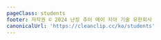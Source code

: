 ```yaml
---
pageClass: students
footer: 저작권 © 2024 난징 추이 메이 지아 기술 유한회사
canonicalUrl: 'https://cleanclip.cc/ko/students'
---
```


<Students/>
